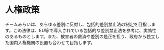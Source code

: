 # 人権政策

チームみらいは、あらゆる差別に反対し、包括的差別禁止法の制定を目指します。この法律は、EU等で導入されている包括的な差別禁止法を参考に、実効性のあるものとします。また、被害者の救済や差別の是正を担う、政府から独立した国内人権機関の設置も合わせて目指します。